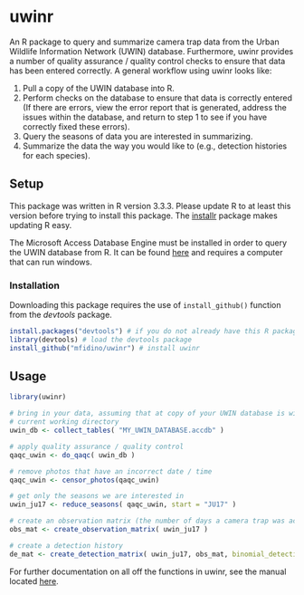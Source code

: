 # uwinr


An R package to query and summarize camera trap data from the Urban Wildlife Information Network (UWIN) database. Furthermore, uwinr provides a number of quality assurance / quality control checks to ensure that data has been entered correctly. A general workflow using uwinr looks like:

1. Pull a copy of the UWIN database into R.
2. Perform checks on the database to ensure that data is correctly entered (If there are errors, view the error report that is generated, address the issues within the database, and return to step 1 to see if you have correctly fixed these errors).
3. Query the seasons of data you are interested in summarizing.
4. Summarize the data the way you would like to (e.g., detection histories for each species).

## Setup

This package was written in R version 3.3.3. Please update R to at least this version before trying to install this package. 
The [installr](https://cran.r-project.org/web/packages/installr/index.html) package makes updating R easy.

The Microsoft Access Database Engine must be installed in order to query the UWIN database from R. It can be found [here](https://www.microsoft.com/en-us/download/details.aspx?id=13255) and requires a computer that can run windows.

### Installation

Downloading this package requires the use of `install_github()` function from the *devtools* package.

``` r
install.packages("devtools") # if you do not already have this R package
library(devtools) # load the devtools package
install_github("mfidino/uwinr") # install uwinr
```

## Usage

``` r
library(uwinr)

# bring in your data, assuming that at copy of your UWIN database is within your 
# current working directory
uwin_db <- collect_tables( "MY_UWIN_DATABASE.accdb" )

# apply quality assurance / quality control
qaqc_uwin <- do_qaqc( uwin_db )

# remove photos that have an incorrect date / time
qaqc_uwin <- censor_photos(qaqc_uwin)

# get only the seasons we are interested in
uwin_ju17 <- reduce_seasons( qaqc_uwin, start = "JU17" )

# create an observation matrix (the number of days a camera trap was active each season)
obs_mat <- create_observation_matrix( uwin_ju17 )

# create a detection history
de_mat <- create_detection_matrix( uwin_ju17, obs_mat, binomial_detections = TRUE)
```

For further documentation on all off the functions in uwinr, see the manual located [here](https://github.com/mfidino/uwinr/blob/master/uwinr.pdf).

